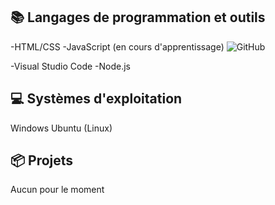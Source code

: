 
## 📚 Langages de programmation et outils
-HTML/CSS
-JavaScript (en cours d'apprentissage) ![GitHub](https://img.shields.io/badge/GitHub-181717?style=for-the-badge&logo=github&logoColor=white)

-Visual Studio Code
-Node.js

## 💻 Systèmes d'exploitation
Windows
Ubuntu (Linux)

## 📦 Projets
Aucun pour le moment
